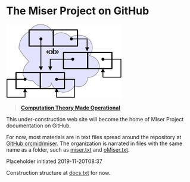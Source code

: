 <!-- index.md 0.0.7                 UTF-8                    dh:2023-08-15 -->
<!--|----1----|----2----|----3----|----4----|----5----|----6----|----7----|-->
<!-- source <https://github.com/orcmid/miser/blob/master/docs/index.md>
     construction structure, manifest, and job jar at
     <https://orcmid.github.io/miser/docs.txt>
     -->
# The Miser Project on GitHub

![The Miser Project oMiser logo](images/n170601d2.png)

> [**Computation Theory Made Operational**](https://github.com/orcmid/miser#readme)

This under-construction web site will become the home of Miser Project
documentation on GitHub.

For now, most materials are in text files spread around the repository at
[GitHub orcmid/miser](https://github.com/orcmid/miser).  The organization is
narrated in files with the same name as a folder, such as
[miser.txt](https://github.com/orcmid/miser/blob/master/miser.txt) and
[oMiser.txt](https://github.com/orcmid/miser/blob/master/oMiser/oMiser.txt).

Placeholder initiated 2019-11-20T08:37

Construction structure at [docs.txt](docs.txt) for now.

<!--

  0.0.7 2023-08-15T20:27Z Simplification, linking to README and .txt files.
  0.0.6 2023-08-14T22:56Z twiddling
  0.0.5 2023-08-14T22:03Z change location of the image, simplify a bit
  0.0.4 2019-11-20 placeholder remarks

               *** end of docs/index.md ***                           -->
